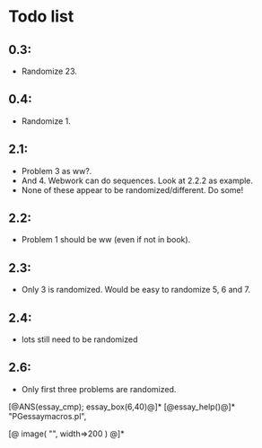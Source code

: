 # Todo list

## 0.3:
* Randomize 23.

## 0.4:
* Randomize 1.

## 2.1:

* Problem 3 as ww?.
* And 4.  Webwork can do sequences.  Look at 2.2.2 as example.
* None of these appear to be randomized/different.  Do some!

## 2.2:
- Problem 1 should be ww (even if not in book).

## 2.3: 
- Only 3 is randomized.  Would be easy to randomize 5, 6 and 7.

## 2.4:
- lots still need to be randomized

## 2.6:
- Only first three problems are randomized.

[@ANS(essay_cmp); essay_box(6,40)@]* [@essay_help()@]*
"PGessaymacros.pl",

[@ image( "", width=>200 ) @]*